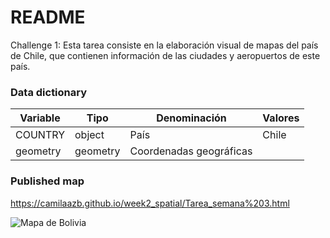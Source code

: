 # README
Challenge 1:
Esta tarea consiste en la elaboración visual de mapas del país de Chile, que contienen información de las ciudades y aeropuertos de este país. 

### Data dictionary 

| Variable     | Tipo    | Denominación                            | Valores                               |
|--------------|----------|-----------------------------------------|-------------------------------------------|
| COUNTRY      | object   | País                                    |     Chile                                 |
| geometry    | geometry  | Coordenadas geográficas                  |                                           |


### Published map
https://camilaazb.github.io/week2_spatial/Tarea_semana%203.html 

![Mapa de Bolivia](data/mapa_de_chile.png)
